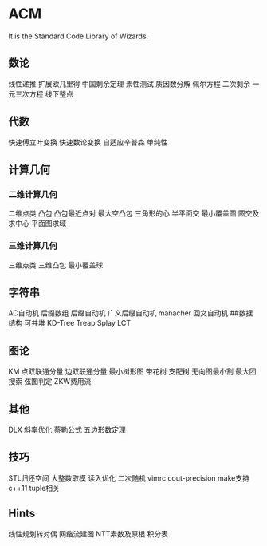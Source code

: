 # ACM
It is the Standard Code Library of Wizards.

## 数论
线性递推
扩展欧几里得
中国剩余定理
素性测试
质因数分解
佩尔方程
二次剩余
一元三次方程
线下整点

## 代数
快速傅立叶变换
快速数论变换
自适应辛普森
单纯性

## 计算几何
### 二维计算几何
二维点类
凸包
凸包最近点对
最大空凸包
三角形的心
半平面交
最小覆盖圆
圆交及求中心
平面图求域
### 三维计算几何
三维点类
三维凸包
最小覆盖球
## 字符串
AC自动机
后缀数组
后缀自动机
广义后缀自动机
manacher
回文自动机
##数据结构
可并堆
KD-Tree
Treap
Splay
LCT
## 图论
KM
点双联通分量
边双联通分量
最小树形图
带花树
支配树
无向图最小割
最大团搜索
弦图判定
ZKW费用流
## 其他
DLX
斜率优化
蔡勒公式
五边形数定理
## 技巧
STL归还空间
大整数取模
读入优化
二次随机
vimrc
cout-precision
make支持c++11
tuple相关
## Hints
线性规划转对偶
网络流建图
NTT素数及原根
积分表

